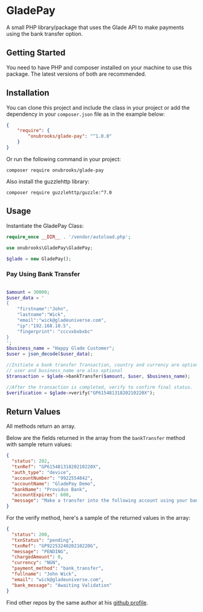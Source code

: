 # GladePay

A small PHP library/package that uses the Glade API to make payments using the bank transfer option.

## Getting Started

You need to have PHP and composer installed on your machine to use this package. The latest versions of both are recommended.

## Installation

You can clone this project and include the class in your project or add the dependency in your `composer.json` file as in the example below:

```json
{
    "require": {
        "onubrooks/glade-pay": "^1.0.0"
    }
}
```

Or run the following command in your project:

 `composer require onubrooks/glade-pay`

Also install the guzzlehttp library:

 `composer require guzzlehttp/guzzle:^7.0`

## Usage

Instantiate the GladePay Class:

```php
require_once __DIR__ . '/vendor/autoload.php';

use onubrooks\GladePay\GladePay;

$glade = new GladePay();

```

### Pay Using Bank Transfer

```php

$amount = 30000;
$user_data = '
{
    "firstname":"John",
    "lastname":"Wick",
    "email":"wick@gladeuniverse.com",
    "ip":"192.168.10.5",
    "fingerprint": "cccvxbxbxbc"
}
';
$business_name = "Happy Glade Customer";
$user = json_decode($user_data);

//Initiate a bank transfer Transaction, country and currency are optional and defaults to 'NG' and 'NGN'
// user and business_name are also optional
$transaction = $glade->bankTransfer($amount, $user, $business_name);

//After the transaction is completed, verify to confirm final status.
$verification = $glade->verify("GP61548131820210220X");

```

## Return Values

All methods return an array.

Below are the fields returned in the array from the `bankTransfer` method with sample return values:

```json
{
  "status": 202,
  "txnRef": "GP61548131820210220X",
  "auth_type": "device",
  "accountNumber": "9922554842",
  "accountName": "GladePay Demo",
  "bankName": "Providus Bank",
  "accountExpires": 600,
  "message": "Make a transfer into the following account using your bank app or internet banking platfrom to complete the transaction"
}
```

For the verify method, here's a sample of the returned values in the array:

```json
{
  "status": 200,
  "txnStatus": "pending",
  "txnRef": "GP9225324020210220G",
  "message": "PENDING",
  "chargedAmount": 0,
  "currency": "NGN",
  "payment_method": "bank_transfer",
  "fullname": "John Wick",
  "email": "wick@gladeuniverse.com",
  "bank_message": "Awaiting Validation"
}
```

Find other repos by the same author at his [github profile](https://github.com/onubrooks).
